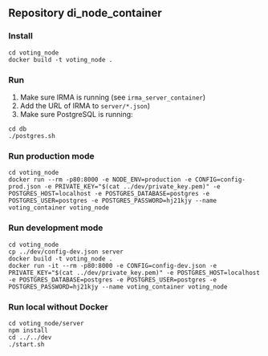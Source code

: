 ## Repository di_node_container

### Install

```shell
cd voting_node
docker build -t voting_node .
```

### Run

1. Make sure IRMA is running (see `irma_server_container`)
2. Add the URL of IRMA to `server/*.json`)
3. Make sure PostgreSQL is running:

```shell
cd db
./postgres.sh
```

### Run production mode

```shell
cd voting_node
docker run --rm -p80:8000 -e NODE_ENV=production -e CONFIG=config-prod.json -e PRIVATE_KEY="$(cat ../dev/private_key.pem)" -e POSTGRES_HOST=localhost -e POSTGRES_DATABASE=postgres -e POSTGRES_USER=postgres -e POSTGRES_PASSWORD=hj21kjy --name voting_container voting_node
```

### Run development mode

```shell
cd voting_node
cp ../dev/config-dev.json server
docker build -t voting_node .
docker run -it --rm -p80:8000 -e CONFIG=config-dev.json -e PRIVATE_KEY="$(cat ../dev/private_key.pem)" -e POSTGRES_HOST=localhost -e POSTGRES_DATABASE=postgres -e POSTGRES_USER=postgres -e POSTGRES_PASSWORD=hj21kjy --name voting_container voting_node
```

### Run local without Docker

```shell
cd voting_node/server
npm install
cd ../../dev
./start.sh
```
